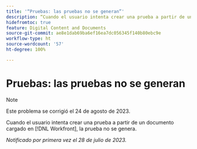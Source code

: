 ```yaml
---
title: '“Pruebas: las pruebas no se generan”'
description: “Cuando el usuario intenta crear una prueba a partir de un documento cargado en Workfront, la prueba no se genera”.
hidefromtoc: true
feature: Digital Content and Documents
source-git-commit: ae8e1dab69ba6ef16ea7dc056345f140b80ebc9e
workflow-type: ht
source-wordcount: '57'
ht-degree: 100%

---
```



# Pruebas: las pruebas no se generan

<!--Wf and WFP TOCs-->

>[!NOTE]
>
>Este problema se corrigió el 24 de agosto de 2023.

Cuando el usuario intenta crear una prueba a partir de un documento cargado en [!DNL Workfront], la prueba no se genera.

_Notificado por primera vez el 28 de julio de 2023._

